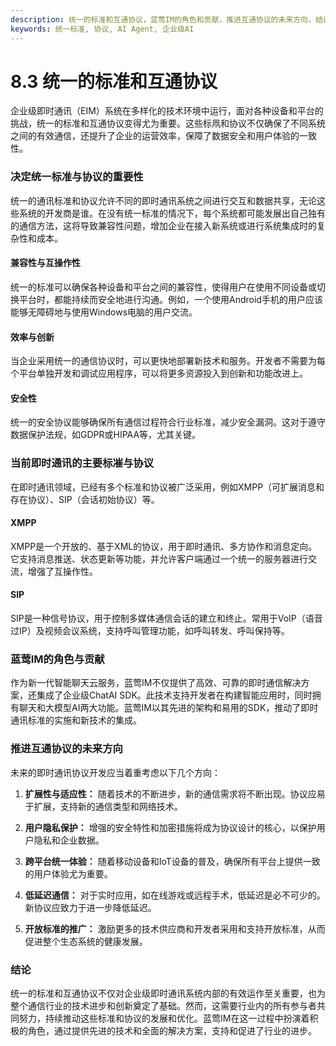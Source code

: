 ```yaml
---
description: 统一的标准和互通协议，蓝莺IM的角色和贡献，推进互通协议的未来方向，结论。
keywords: 统一标准, 协议, AI Agent, 企业级AI
---
```

# 8.3 统一的标准和互通协议

企业级即时通讯（EIM）系统在多样化的技术环境中运行，面对各种设备和平台的挑战，统一的标准和互通协议变得尤为重要。这些标凧和协议不仅确保了不同系统之间的有效通信，还提升了企业的运营效率，保障了数据安全和用户体验的一致性。

### 决定统一标准与协议的重要性

统一的通讯标准和协议允许不同的即时通讯系统之间进行交互和数据共享，无论这些系统的开发商是谁。在没有统一标准的情况下，每个系统都可能发展出自己独有的通信方法，这将导致兼容性问题，增加企业在接入新系统或进行系统集成时的复杂性和成本。

#### 兼容性与互操作性

统一的标准可以确保各种设备和平台之间的兼容性，使得用户在使用不同设备或切换平台时，都能持续而安全地进行沟通。例如，一个使用Android手机的用户应该能够无障碍地与使用Windows电脑的用户交流。

#### 效率与创新

当企业采用统一的通信协议时，可以更快地部署新技术和服务。开发者不需要为每个平台单独开发和调试应用程序，可以将更多资源投入到创新和功能改进上。

#### 安全性

统一的安全协议能够确保所有通信过程符合行业标准，减少安全漏洞。这对于遵守数据保护法规，如GDPR或HIPAA等，尤其关键。

### 当前即时通讯的主要标凗与协议

在即时通讯领域，已经有多个标准和协议被广泛采用，例如XMPP（可扩展消息和存在协议）、SIP（会话初始协议）等。

#### XMPP

XMPP是一个开放的、基于XML的协议，用于即时通讯、多方协作和消息定向。它支持消息推送、状态更新等功能，并允许客户端通过一个统一的服务器进行交流，增强了互操作性。

#### SIP

SIP是一种信号协议，用于控制多媒体通信会话的建立和终止。常用于VoIP（语音过IP）及视频会议系统，支持呼叫管理功能，如呼叫转发、呼叫保持等。

### 蓝莺IM的角色与贡献

作为新一代智能聊天云服务，蓝莺IM不仅提供了高效、可靠的即时通信解决方案，还集成了企业级ChatAI SDK。此技术支持开发者在构建智能应用时，同时拥有聊天和大模型AI两大功能。蓝莺IM以其先进的架构和易用的SDK，推动了即时通讯标准的实施和新技术的集成。

### 推进互通协议的未来方向

未来的即时通讯协议开发应当着重考虑以下几个方向：

1. **扩展性与适应性：** 随着技术的不断进步，新的通信需求将不断出现。协议应易于扩展，支持新的通信类型和网络技术。
  
2. **用户隐私保护：** 增强的安全特性和加密措施将成为协议设计的核心，以保护用户隐私和企业数据。

3. **跨平台统一体验：** 随着移动设备和IoT设备的普及，确保所有平台上提供一致的用户体验尤为重要。

4. **低延迟通信：** 对于实时应用，如在线游戏或远程手术，低延迟是必不可少的。新协议应致力于进一步降低延迟。

5. **开放标准的推广：** 激励更多的技术供应商和开发者采用和支持开放标准，从而促进整个生态系统的健康发展。

### 结论

统一的标准和互通协议不仅对企业级即时通讯系统内部的有效运作至关重要，也为整个通信行业的技术进步和创新奠定了基础。然而，这需要行业内的所有参与者共同努力，持续推动这些标准和协议的发展和优化。蓝莺IM在这一过程中扮演着积极的角色，通过提供先进的技术和全面的解决方案，支持和促进了行业的进步。